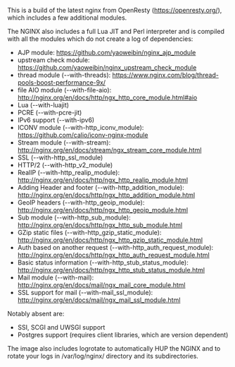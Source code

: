 This is a build of the latest nginx from OpenResty (https://openresty.org/), which includes a few additional modules.

The NGINX also includes a full Lua JIT and Perl interpreter and is compiled with all the modules which do not create a log of dependencies:
- AJP module: https://github.com/yaoweibin/nginx_ajp_module
- upstream check module: https://github.com/yaoweibin/nginx_upstream_check_module
- thread module (--with-threads): https://www.nginx.com/blog/thread-pools-boost-performance-9x/
- file AIO module (--with-file-aio): http://nginx.org/en/docs/http/ngx_http_core_module.html#aio
- Lua (--with-luajit)
- PCRE (--with-pcre-jit)
- IPv6 support (--with-ipv6)
- ICONV module (--with-http_iconv_module): https://github.com/calio/iconv-nginx-module
- Stream module (--with-stream): http://nginx.org/en/docs/stream/ngx_stream_core_module.html
- SSL (--with-http_ssl_module)
- HTTP/2 (--with-http_v2_module)
- RealIP (--with-http_realip_module): http://nginx.org/en/docs/http/ngx_http_realip_module.html
- Adding Header and footer (--with-http_addition_module): http://nginx.org/en/docs/http/ngx_http_addition_module.html
- GeoIP headers (--with-http_geoip_module): http://nginx.org/en/docs/http/ngx_http_geoip_module.html
- Sub module (--with-http_sub_module): http://nginx.org/en/docs/http/ngx_http_sub_module.html
- GZip static files (--with-http_gzip_static_module): http://nginx.org/en/docs/http/ngx_http_gzip_static_module.html
- Auth based on another request (--with-http_auth_request_module): http://nginx.org/en/docs/http/ngx_http_auth_request_module.html
- Basic status information (--with-http_stub_status_module): http://nginx.org/en/docs/http/ngx_http_stub_status_module.html
- Mail module (--with-mail): http://nginx.org/en/docs/mail/ngx_mail_core_module.html
- SSL support for mail (--with-mail_ssl_module): http://nginx.org/en/docs/mail/ngx_mail_ssl_module.html

Notably absent are:
- SSI, SCGI and UWSGI support
- Postgres support (requires client libraries, which are version dependent)

The image also includes logrotate to automatically HUP the NGINX and to rotate your logs in /var/log/nginx/ directory and its subdirectories.

